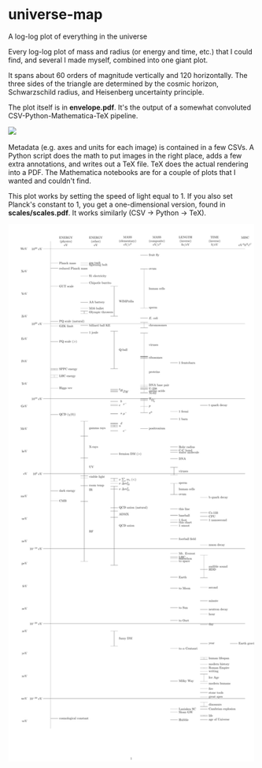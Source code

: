 # universe-map
A log-log plot of everything in the universe

Every log-log plot of mass and radius (or energy and time, etc.) that I could find, and several I made myself, combined into one giant plot.

It spans about 60 orders of magnitude vertically and 120 horizontally. The three sides of the triangle are determined by the cosmic horizon, Schwarzschild radius, and Heisenberg uncertainty principle.

The plot itself is in **envelope.pdf**. It's the output of a somewhat convoluted CSV-Python-Mathematica-TeX pipeline.

<img src="https://github.com/AdamScherlis/universe-map/assets/3268809/0e0d857c-57c5-4fa8-adaf-f81507d4d2c3" width="800"/>


Metadata (e.g. axes and units for each image) is contained in a few CSVs. 
A Python script does the math to put images in the right place, adds a few extra annotations, and writes out a TeX file. 
TeX does the actual rendering into a PDF. The Mathematica notebooks are for a couple of plots that I wanted and couldn't find.

This plot works by setting the speed of light equal to 1. If you also set Planck's constant to 1, you get a one-dimensional version, found in **scales/scales.pdf**. It works similarly (CSV -> Python -> TeX).

<img src="https://raw.githubusercontent.com/AdamScherlis/universe-map/main/scales/scales.png" width="500"/>
